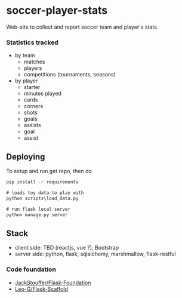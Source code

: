 # soccer-player-stats
Web-site to collect and report soccer team and player's stats.

### Statistics tracked
 * by team
   * matches
   * players
   * competitions (tournaments, seasons)
 * by player
   * starter
   * minutes played
   * cards
   * corners
   * shots
    * goals
    * assists
   * goal
   * assist


## Deploying
To setup and run get repo, then do
```cmd
pip install -r requirements

# loads toy data to play with
python scripts\load_data.py

# run flask local server
python manage.py server

```


## Stack
 * client side: TBD (reactjs, vue ?), Bootstrap
 * server side: python, flask, sqlalchemy, marshmallow, flask-restful

### Code foundation
 * [JackStouffer/Flask-Foundation](https://github.com/JackStouffer/Flask-Foundation)
 * [Leo-G/Flask-Scaffold](https://github.com/Leo-G/Flask-Scaffold)
